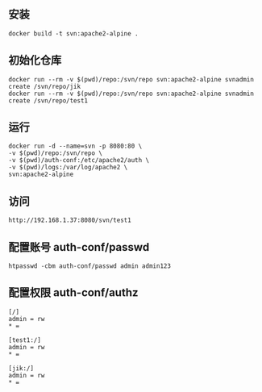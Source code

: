 ## 安装
```
docker build -t svn:apache2-alpine .
```

## 初始化仓库
```
docker run --rm -v $(pwd)/repo:/svn/repo svn:apache2-alpine svnadmin create /svn/repo/jik
docker run --rm -v $(pwd)/repo:/svn/repo svn:apache2-alpine svnadmin create /svn/repo/test1
```

## 运行
```
docker run -d --name=svn -p 8080:80 \
-v $(pwd)/repo:/svn/repo \
-v $(pwd)/auth-conf:/etc/apache2/auth \
-v $(pwd)/logs:/var/log/apache2 \
svn:apache2-alpine
```

## 访问
```
http://192.168.1.37:8080/svn/test1
```
## 配置账号 auth-conf/passwd
```
htpasswd -cbm auth-conf/passwd admin admin123
```


## 配置权限 auth-conf/authz

```
[/]
admin = rw
* =

[test1:/]
admin = rw
* =

[jik:/]
admin = rw
* =
```
